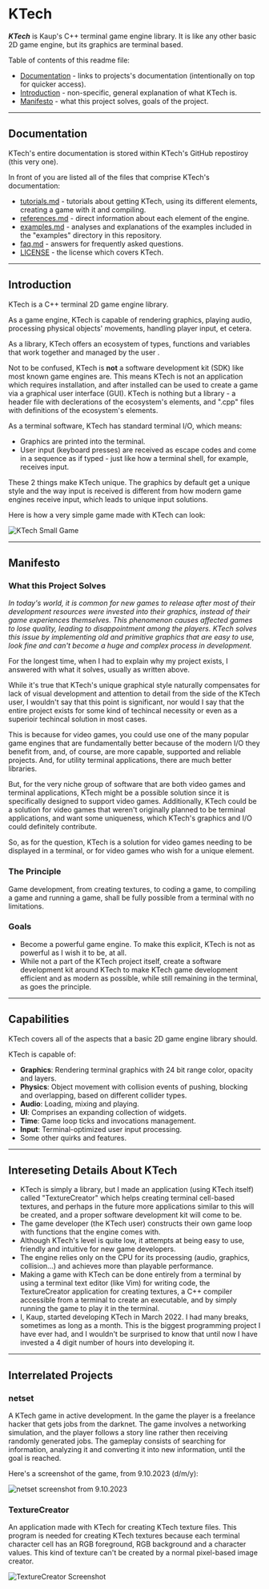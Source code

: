 # KTech

***KTech*** is Kaup's C++ terminal game engine library. It is like any other basic 2D game engine, but its graphics are terminal based.

Table of contents of this readme file:
- [Documentation](#documentation) - links to projects's documentation (intentionally on top for quicker access).
- [Introduction](#introduction) - non-specific, general explanation of what KTech is.
- [Manifesto](#manifesto) - what this project solves, goals of the project.

---

## Documentation

KTech's entire documentation is stored within KTech's GitHub repostiroy (this very one).

In front of you are listed all of the files that comprise KTech's documentation: 

- [tutorials.md](tutorials.md) - tutorials about getting KTech, using its different elements, creating a game with it and compiling.
- [references.md](references.md) - direct information about each element of the engine.
- [examples.md](examples.md) - analyses and explanations of the examples included in the "examples" directory in this repository.
- [faq.md](faq.md) - answers for frequently asked questions.
- [LICENSE](LICENSE) - the license which covers KTech.

---

## Introduction

KTech is a C++ terminal 2D game engine library.

As a game engine, KTech is capable of rendering graphics, playing audio, processing physical objects' movements, handling player input, et cetera.

As a library, KTech offers an ecosystem of types, functions and variables that work together and managed by the user .

Not to be confused, KTech is **not** a software development kit (SDK) like most known game engines are. This means KTech is not an application which requires installation, and after installed can be used to create a game via a graphical user interface (GUI). KTech is nothing but a library - a header file with declerations of the ecosystem's elements, and ".cpp" files with definitions of the ecosystem's elements.

As a terminal software, KTech has standard terminal I/O, which means:

- Graphics are printed into the terminal.
- User input (keyboard presses) are received as escape codes and come in a sequence as if typed - just like how a terminal shell, for example, receives input.

These 2 things make KTech unique. The graphics by default get a unique style and the way input is received is different from how modern game engines receive input, which leads to unique input solutions.

Here is how a very simple game made with KTech can look:

![KTech Small Game](https://github.com/TheRealKaup/TheRealKaup/blob/main/simpleplatform1_10-11-23.png)

---

## Manifesto

### What this Project Solves

_In today's world, it is common for new games to release after most of their development resources were invested into their graphics, instead of their game experiences themselves. This phenomenon causes affected games to lose quality, leading to disappointment among the players. KTech solves this issue by implementing old and primitive graphics that are easy to use, look fine and can't become a huge and complex process in development._

For the longest time, when I had to explain why my project exists, I answered with what it solves, usually as written above.

While it's true that KTech's unique graphical style naturally compensates for lack of visual development and attention to detail from the side of the KTech user, I wouldn't say that this point is significant, nor would I say that the entire project exists for some kind of techincal necessity or even as a superioir techincal solution in most cases.

This is because for video games, you could use one of the many popular game engines that are fundamentally better because of the modern I/O they benefit from, and, of course, are more capable, supported and reliable projects. And, for utility terminal applications, there are much better libraries.

But, for the very niche group of software that are both video games and terminal applications, KTech might be a possible solution since it is specifically designed to support video games. Additionally, KTech could be a solution for video games that weren't originally planned to be terminal applications, and want some uniqueness, which KTech's graphics and I/O could definitely contribute.

So, as for the question, KTech is a solution for video games needing to be displayed in a terminal, or for video games who wish for a unique element.

### The Principle

Game development, from creating textures, to coding a game, to compiling a game and running a game, shall be fully possible from a terminal with no limitations.

### Goals

- Become a powerful game engine. To make this explicit, KTech is not as powerful as I wish it to be, at all.
- While not a part of the KTech project itself, create a software development kit around KTech to make KTech game development efficient and as modern as possible, while still remaining in the terminal, as goes the principle.


---

## Capabilities

KTech covers all of the aspects that a basic 2D game engine library should.

KTech is capable of:

- **Graphics**: Rendering terminal graphics with 24 bit range color, opacity and layers.
- **Physics**: Object movement with collision events of pushing, blocking and overlapping, based on different collider types.
- **Audio**: Loading, mixing and playing.
- **UI**: Comprises an expanding collection of widgets.
- **Time**: Game loop ticks and invocations management.
- **Input**: Terminal-optimized user input processing.
- Some other quirks and features.

---

## Intereseting Details About KTech

- KTech is simply a library, but I made an application (using KTech itself) called "TextureCreator" which helps creating terminal cell-based textures, and perhaps in the future more applications similar to this will be created, and a proper software development kit will come to be.
- The game developer (the KTech user) constructs their own game loop with functions that the engine comes with.
- Although KTech's level is quite low, it attempts at being easy to use, friendly and intuitive for new game developers.
- The engine relies only on the CPU for its processing (audio, graphics, collision...) and achieves more than playable performance.
- Making a game with KTech can be done entirely from a terminal by using a terminal text editor (like Vim) for writing code, the TextureCreator application for creating textures, a C++ compiler accessible from a terminal to create an executable, and by simply running the game to play it in the terminal.
- I, Kaup, started developing KTech in March 2022. I had many breaks, sometimes as long as a month. This is the biggest programming project I have ever had, and I wouldn't be surprised to know that until now I have invested a 4 digit number of hours into developing it.

---

## Interrelated Projects

### netset

A KTech game in active development. In the game the player is a freelance hacker that gets jobs from the darknet. The game involves a networking simulation, and the player follows a story line rather then receiving randomly generated jobs. The gameplay consists of searching for information, analyzing it and converting it into new information, until the goal is reached.

Here's a screenshot of the game, from 9.10.2023 (d/m/y):

![netset screenshot from 9.10.2023](https://github.com/TheRealKaup/TheRealKaup/blob/main/netset-9.10.2023.png)

### TextureCreator

An application made with KTech for creating KTech texture files. This program is needed for creating KTech textures because each terminal character cell has an RGB foreground, RGB background and a character values. This kind of texture can't be created by a normal pixel-based image creator.

![TextureCreator Screenshot](https://github.com/TheRealKaup/TheRealKaup/blob/main/texturecreatorscreenshot.png)
